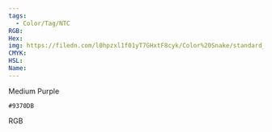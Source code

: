 ```yaml
---
tags:
  - Color/Tag/NTC
RGB:
Hex:
img: https://filedn.com/l0hpzxl1f01yT7GHxtF8cyk/Color%20Snake/standard_csv_to_svg//9370DB.svg
CMYK:
HSL:
Name:
---
```

Medium Purple
```palette
#9370DB
```
RGB
